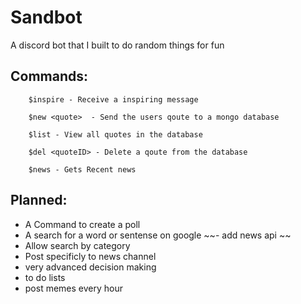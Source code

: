 # Sandbot
A discord bot that I built to do random things for fun

## Commands:
```
    $inspire - Receive a inspiring message
    
    $new <quote>  - Send the users qoute to a mongo database
    
    $list - View all quotes in the database 
    
    $del <quoteID> - Delete a qoute from the database 

    $news - Gets Recent news
```

  
  ## Planned: 
  
- A Command to create a poll
- A search for a word or sentense on google 
~~- add news api ~~
- Allow search by category 
- Post specificly to news channel
- very advanced decision making
- to do lists
- post memes every hour



     
     

